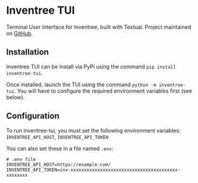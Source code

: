 
# Inventree TUI

Terminal User Interface for Inventree, built with Textual. Project maintained on [GitHub](https://github.com/j-huff/inventree-tui).

## Installation

Inventree TUI can be install via PyPi using the command `pip install inventree-tui`.

Once installed, launch the TUI using the command `python -m inventree-tui`. You will have to configure the required environment variables first (see below).

## Configuration

To run inventree-tui, you must set the following environment variables: `INVENTREE_API_HOST`, `INVENTREE_API_TOKEN`

You can also set these in a file named `.env`:

```
# .env file
INVENTREE_API_HOST=https://example.com/
INVENTREE_API_TOKEN=inv-xxxxxxxxxxxxxxxxxxxxxxxxxxxxxxxxxxxxxxxx-xxxxxxxx
```
